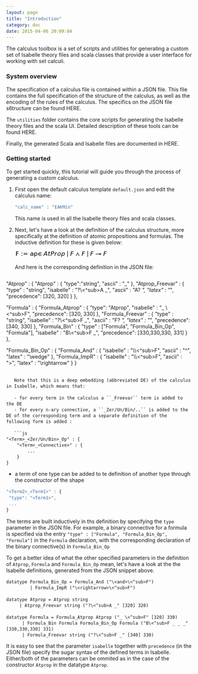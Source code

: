 ```yaml
---
layout: page
title: "Introduction"
category: doc
date: 2015-04-06 20:09:04
---
```


The calculus toolbox is a set of scripts and utilities for generating a custom set of Isabelle theory files and scala classes that provide a user interface for working with set calculi.

### System overview

The specification of a calculus file is contained within a JSON file. This file contains the full specification of the structure of the calculus, as well as the encoding of the rules of the calculus. The specifics on the JSON file s6tructure can be found HERE.

The `utilities` folder contains the core scripts for generating the Isabelle theory files and the scala UI. Detailed description of these tools can be found HERE.

Finally, the generated Scala and Isabelle files are documented in HERE.

### Getting started

To get started quickly, this tutorial will guide you through the process of generating a custom calculus.

1. First open the default calculus template `default.json` and edit the calculus name:

   ```js
   "calc_name" : "EAKMin"
   ```
   
   This name is used in all the Isabelle theory files and scala classes.
   
2. Next, let's have a look at the definition of the calculus structure, more specifically at the definition of atomic propositions and formulas. The inductive definition for these is given below:

   ![F := ap ∈ AtProp | F ∧ F | F → F](https://raw.githubusercontent.com/goodlyrottenapple/calculus-toolbox/gh-pages/_files/intro1.png)
   
   And here is the corresponding definition in the JSON file:
   
   ```js
"Atprop" : {
	"Atprop" : {
		"type":"string",
		"ascii" : "_"
	},
	"Atprop_Freevar" : {
		"type" : "string",
		"isabelle" : "?\\<^sub>A _",
		"ascii" : "A? _",
		"latex" : "_",
		"precedence": [320, 320]
	}
},

"Formula" : {
	"Formula_Atprop" : {
		"type": "Atprop",
		"isabelle" : "_ \\<^sub>F",
		"precedence": [320, 330]
	},
	"Formula_Freevar" : {
		"type" : "string",
		"isabelle" : "?\\<^sub>F _",
		"ascii" : "F? _",
		"latex" : "_",
		"precedence": [340, 330]
	},
	"Formula_Bin" : {
		"type" : ["Formula", "Formula_Bin_Op", "Formula"],
		"isabelle" : "B\\<^sub>F _",
		"precedence": [330,330,330, 331]
	}
},

"Formula_Bin_Op" : {
	"Formula_And" : {
		"isabelle" : "\\<and>\\<^sub>F",
		"ascii" : "^",
		"latex" : "\\wedge"
	},
	"Formula_ImpR" : {
		"isabelle" : "\\<rightarrow>\\<^sub>F",
		"ascii" : ">",
		"latex" : "\\rightarrow"
	}
}
```

   Note that this is a deep embedding (abbreviated DE) of the calculus in Isabelle, which means that:
   
   - for every term in the calculus a ``_Freevar`` term is added to the DE
   - for every n-ary connective, a ``_Zer/Un/Bin/..`` is added to the DE of the corresponding term and a separate definition of the following form is added :

   ```js
"<Term>_<Zer/Un/Bin>_Op" : {
	"<Term>_<Connective>" : {
		...
	}
}
   ```
   - a term of one type can be added to te definition of another type through the constructor of the shape

   ```js
"<Term2>_<Term1>" : {
	"type": "<Term1>",
	...
}
   ```
   
   The terms are built inductively in ths definition by specifying the ``type`` parameter in the JSON file. For example, a binary connective for a formula is specified via the entry ``"type" : ["Formula", "Formula_Bin_Op", "Formula"]`` in the ``Formula`` declaration, with the corresponding declaration of the binary connective(s) in ``Formula_Bin_Op``
   
   To get a better idea of what the other specified parameters in the definition of ``Atprop``, ``Formula`` and ``Formula_Bin_Op`` mean, let's have a look at the the Isabelle definitions, generated from the JSON snippet above.
   
   ```
datatype Formula_Bin_Op = Formula_And ("\<and>\<^sub>F")
			| Formula_ImpR ("\<rightarrow>\<^sub>F")

datatype Atprop = Atprop string
		| Atprop_Freevar string ("?\<^sub>A _" [320] 320)

datatype Formula = Formula_Atprop Atprop ("_ \<^sub>F" [320] 330)
		 | Formula_Bin Formula Formula_Bin_Op Formula ("B\<^sub>F _ _ _" [330,330,330] 331)
		 | Formula_Freevar string ("?\<^sub>F _" [340] 330)
   ```
   
   It is easy to see that the parameter ``isabelle`` together with ``precedence`` (in the JSON file) specify the sugar syntax of the defined terms in Isabelle. Either/both of the parameters can be ommited as in the case of the constructor ``Atprop`` in the datatype ``Atprop``.
